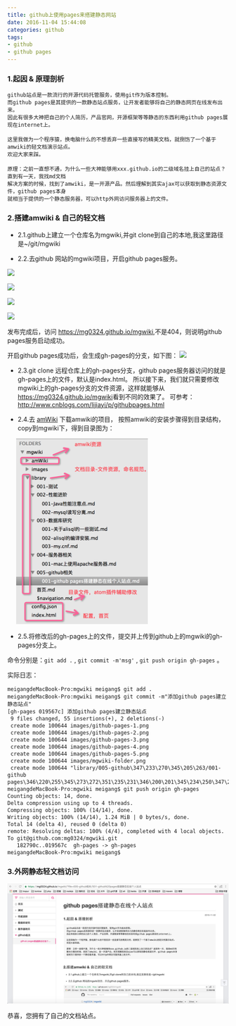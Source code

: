 ```yaml
---
title: github上使用pages来搭建静态网站
date: 2016-11-04 15:44:08
categories: github
tags:
- github
- github pages
---
```


### 1.起因 & 原理剖析

	github站点是一款流行的开源代码托管服务，使用git作为版本控制。
	而github pages是其提供的一款静态站点服务，让开发者能够将自己的静态网页在线发布出来。
	因此有很多大神把自己的个人简历，产品官网，开源框架等等静态的东西利用github pages展现在internet上。

	这里我做为一个程序猿，换电脑什么的不想丢弃一些直接写的精美文档，就捯饬了一个基于amwiki的轻文档演示站点。
	欢迎大家来踩。

	原理：之前一直想不通，为什么一些大神能够用xxx.github.io的二级域名挂上自己的站点？直到有一天，我找md文档
	解决方案的时候，找到了amwiki，是一开源产品。然后理解到其实ajax可以获取到静态资源文件，github pages本身
	就相当于提供的一个静态服务器，可以http外网访问服务器上的文件。

### 2.搭建amwiki & 自己的轻文档

* 2.1.github上建立一个仓库名为mgwiki,并git clone到自己的本地,我这里路径是~/git/mgwiki

* 2.2.去github 网站的mgwiki项目，开启github pages服务。

![](http://blog.meiflower.top/images/github-pages-1.png)

![](http://blog.meiflower.top/images/github-pages-2.png)

![](http://blog.meiflower.top/images/github-pages-3.png)

![](http://blog.meiflower.top/images/github-pages-4.png)

发布完成后，访问 <a href="https://mg0324.github.io/mgwiki" target="_blank">https://mg0324.github.io/mgwiki</a>,不是404，则说明github pages服务启动成功。

开启github pages成功后，会生成gh-pages的分支，如下图：
![](http://blog.meiflower.top/images/github-pages-5.png)

* 2.3.git clone 远程仓库上的gh-pages分支，github pages服务器访问的就是gh-pages上的文件，默认是index.html。
所以接下来，我们就只需要修改mgwiki上的gh-pages分支的文件资源，这样就能够从<a href="https://mg0324.github.io/mgwiki" target="_blank">https://mg0324.github.io/mgwiki</a>看到不同的效果了。
可参考：<a href="http://www.cnblogs.com/lijiayi/p/githubpages.html" target="_blank">http://www.cnblogs.com/lijiayi/p/githubpages.html</a>

* 2.4.去 <a href="https://github.com/TevinLi/amWiki" target="_blank">amWiki</a> 下载amwiki的项目，
按照amwiki的安装步骤得到目录结构，copy到mgwiki下，得到目录图为：

<img src="/mb/images/mgwiki-folder.png" style="width:300px;margin-left:20px;"/>

* 2.5.将修改后的gh-pages上的文件，提交并上传到github上的mgwiki的gh-pages分支上。

命令分别是：`git add .` , `git commit -m'msg'` , `git push origin gh-pages` 。

实际日志：


	meigangdeMacBook-Pro:mgwiki meigang$ git add .
	meigangdeMacBook-Pro:mgwiki meigang$ git commit -m"添加github pages建立静态站点"
	[gh-pages 019567c] 添加github pages建立静态站点
	 9 files changed, 55 insertions(+), 2 deletions(-)
	 create mode 100644 images/github-pages-1.png
	 create mode 100644 images/github-pages-2.png
	 create mode 100644 images/github-pages-3.png
	 create mode 100644 images/github-pages-4.png
	 create mode 100644 images/github-pages-5.png
	 create mode 100644 images/mgwiki-folder.png
	 create mode 100644 "library/005-github\347\233\270\345\205\263/001-github pages\346\220\255\345\273\272\351\235\231\346\200\201\345\234\250\347\272\277\344\270\252\344\272\272\347\253\231\347\202\271.md"
	meigangdeMacBook-Pro:mgwiki meigang$ git push origin gh-pages
	Counting objects: 14, done.
	Delta compression using up to 4 threads.
	Compressing objects: 100% (14/14), done.
	Writing objects: 100% (14/14), 1.24 MiB | 0 bytes/s, done.
	Total 14 (delta 4), reused 0 (delta 0)
	remote: Resolving deltas: 100% (4/4), completed with 4 local objects.
	To git@github.com:mg0324/mgwiki.git
	   182790c..019567c  gh-pages -> gh-pages
	meigangdeMacBook-Pro:mgwiki meigang$ 

### 3.外网静态轻文档访问

![](/mb/images/github-pages-6.png)

恭喜，您拥有了自己的文档站点。
